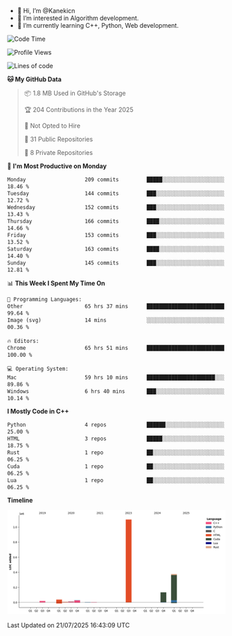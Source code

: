 - 👋 Hi, I’m @Kanekicn
- 👀 I’m interested in Algorithm development.
- 🌱 I’m currently learning C++, Python, Web development.

<!---
cotecsz/cotecsz is a ✨ special ✨ repository because its `README.md` (this file) appears on your GitHub profile.
You can click the Preview link to take a look at your changes.
--->

<!--START_SECTION:waka-->
![Code Time](http://img.shields.io/badge/Code%20Time-3%2C991%20hrs%204%20mins-blue)

![Profile Views](http://img.shields.io/badge/Profile%20Views-0-blue)

![Lines of code](https://img.shields.io/badge/From%20Hello%20World%20I%27ve%20Written-1.7%20million%20lines%20of%20code-blue)

**🐱 My GitHub Data** 

> 📦 1.8 MB Used in GitHub's Storage 
 > 
> 🏆 204 Contributions in the Year 2025
 > 
> 🚫 Not Opted to Hire
 > 
> 📜 31 Public Repositories 
 > 
> 🔑 8 Private Repositories 
 > 
📅 **I'm Most Productive on Monday** 

```text
Monday                   209 commits         █████░░░░░░░░░░░░░░░░░░░░   18.46 % 
Tuesday                  144 commits         ███░░░░░░░░░░░░░░░░░░░░░░   12.72 % 
Wednesday                152 commits         ███░░░░░░░░░░░░░░░░░░░░░░   13.43 % 
Thursday                 166 commits         ████░░░░░░░░░░░░░░░░░░░░░   14.66 % 
Friday                   153 commits         ███░░░░░░░░░░░░░░░░░░░░░░   13.52 % 
Saturday                 163 commits         ████░░░░░░░░░░░░░░░░░░░░░   14.40 % 
Sunday                   145 commits         ███░░░░░░░░░░░░░░░░░░░░░░   12.81 % 
```


📊 **This Week I Spent My Time On** 

```text
💬 Programming Languages: 
Other                    65 hrs 37 mins      █████████████████████████   99.64 % 
Image (svg)              14 mins             ░░░░░░░░░░░░░░░░░░░░░░░░░   00.36 % 

🔥 Editors: 
Chrome                   65 hrs 51 mins      █████████████████████████   100.00 % 

💻 Operating System: 
Mac                      59 hrs 10 mins      ██████████████████████░░░   89.86 % 
Windows                  6 hrs 40 mins       ███░░░░░░░░░░░░░░░░░░░░░░   10.14 % 
```

**I Mostly Code in C++** 

```text
Python                   4 repos             ██████░░░░░░░░░░░░░░░░░░░   25.00 % 
HTML                     3 repos             █████░░░░░░░░░░░░░░░░░░░░   18.75 % 
Rust                     1 repo              ██░░░░░░░░░░░░░░░░░░░░░░░   06.25 % 
Cuda                     1 repo              ██░░░░░░░░░░░░░░░░░░░░░░░   06.25 % 
Lua                      1 repo              ██░░░░░░░░░░░░░░░░░░░░░░░   06.25 % 
```



**Timeline**

![Lines of Code chart](https://raw.githubusercontent.com/Kanekicn/Kanekicn/master/assets/bar_graph.png)


 Last Updated on 21/07/2025 16:43:09 UTC
<!--END_SECTION:waka-->
